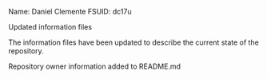 Name: Daniel Clemente
FSUID: dc17u

Updated information files

The information files have been updated to describe the current state of the repository.

Repository owner information added to README.md
